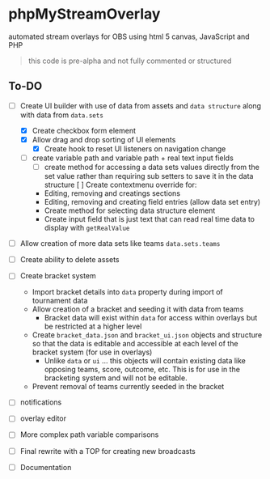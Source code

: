 # phpMyStreamOverlay
automated stream overlays for OBS using html 5 canvas, JavaScript and PHP

> this code is pre-alpha and not fully commented or structured

## To-DO
- [ ] Create UI builder with use of data from assets and `data structure` along with data from `data.sets`
	- [x] Create checkbox form element
	- [x] Allow drag and drop sorting of UI elements
		- [x] Create hook to reset UI listeners on navigation change
	- [ ] create variable path and variable path + real text input fields
		- [ ] create method for accessing a data sets values directly from the set value rather than requiring sub setters to save it in the data structure
	[ ] Create contextmenu override for:
		- Editing, removing and creatings sections
		- Editing, removing and creating field entries (allow data set entry)
		- Create method for selecting data structure element
		- Create input field that is just text that can read real time data to display with `getRealValue`
- [ ] Allow creation of more data sets like teams `data.sets.teams`
- [ ] Create ability to delete assets
- [ ] Create bracket system
	- Import bracket details into `data` property during import of tournament data
	- Allow creation of a bracket and seeding it with data from teams
		- Bracket data will exist within `data` for access within overlays but be restricted at a higher level
	- Create `bracket_data.json` and `bracket_ui.json` objects and structure so that the data is editable and accessible at each level of the bracket system (for use in overlays)
		- Unlike `data` or `ui` ... this objects will contain existing data like opposing teams, score, outcome, etc. This is for use in the bracketing system and will not be editable.
	- Prevent removal of teams currently seeded in the bracket
- [ ] notifications
- [ ] overlay editor
- [ ] More complex path variable comparisons



- [ ] Final rewrite with a TOP for creating new broadcasts
- [ ] Documentation